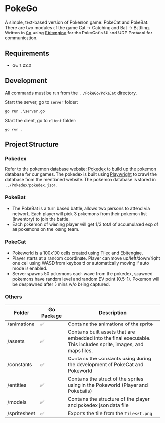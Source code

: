 # PokeGo

A simple, text-based version of Pokemon game: PokeCat and PokeBat. There are two modules of the game Cat -> Catching and Bat -> Battling. Written in [Go](https://golang.org) using [Ebitengine](https://ebiten.org) for the PokeCat's UI and UDP Protocol for communication.

## Requirements

- Go 1.22.0

## Development

All commands must be run from the `../PokeGo/PokeCat` directory.

Start the server, go to `server` folder:

```
go run .\server.go
```

Start the client, go to `client` folder:

```
go run .
```

## Project Structure
### Pokedex
Refer to the pokemon database website: [Pokedex](https://pokedex.org/) to build up the pokemon database for our games. The pokedex is built using [Playwright](https://github.com/playwright-community/playwright-go) to crawl the database from the mentioned website. The pokemon database is stored in `../Pokedex/pokedex.json`.

### PokeBat
- The PokeBat is a turn based battle, allows two persons to attend via network. Each player will pick 3 pokemons from their pokemon list (inventory) to join the battle.
- Each pokemon of winning player will get 1/3 total of accumulated exp of all pokemons on the losing team.

### PokeCat
- Pokeworld is a 100x100 cells created using [Tiled](https://www.mapeditor.org/) and [Ebitengine](https://ebiten.org).
- Player starts at a random coordinate. Player can move up/left/down/right one cell using WASD from keyboard or automatically moving if auto mode is enabled.
- Server spawns 50 pokemons each wave from the pokedex, spawned pokemons have random level and random EV point (0.5-1). Pokemon will be despawned after 5 mins w/o being captured.

### Others
| Folder       | Go Package | Description                                                                                                                 |                                         
| --------     | ---------- | --------------------------------------------------------------------------------------------------------------------------- |
| /animations  | ✅         | Contains the animations of the sprite                                                                                       |
| /assets      | ✅         | Contains built assets that are embedded into the final executable. This includes sprite, images, and maps files.            |
| /constants   | ✅         | Contains the constants using during the development of PokeCat and Pokeworld                                                |
| /entities    | ✅         | Contains the struct of the sprites using in the Pokeworld (Player and Pokeballs)                                            |
| /models      | ✅         | Contains the structure of the player and pokedex json data file                                                             |
| /spritesheet | ✅         | Exports the tile from the `Tileset.png`                                                                                     |
